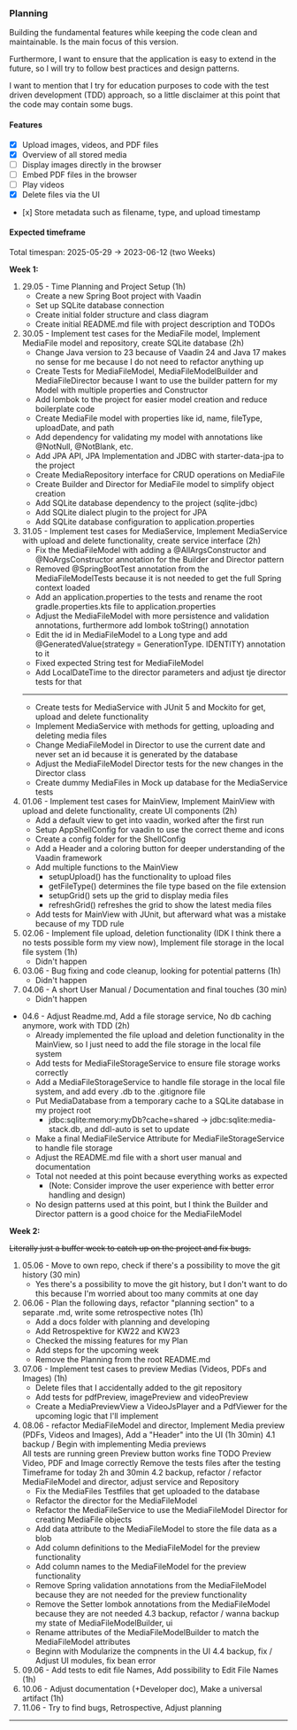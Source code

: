 ### Planning

Building the fundamental features while keeping the code clean and maintainable. Is the main focus of this version.

Furthermore, I want to ensure that the application is easy to extend in the future, so I will try to follow best practices and design patterns.

I want to mention that I try for education purposes to code with the test driven development (TDD) approach, so a little disclaimer at this point that the code may contain some bugs.

#### Features

- [x] Upload images, videos, and PDF files
- [x] Overview of all stored media
- [ ] Display images directly in the browser
- [ ] Embed PDF files in the browser
- [ ] Play videos
- [x] Delete files via the UI
- [x]️ Store metadata such as filename, type, and upload timestamp

#### Expected timeframe

Total timespan: 2025-05-29 -> 2023-06-12 (two Weeks)

**Week 1:**

1. 29.05 - Time Planning and Project Setup (1h)
    - Create a new Spring Boot project with Vaadin
    - Set up SQLite database connection
    - Create initial folder structure and class diagram
    - Create initial README.md file with project description and TODOs
2. 30.05 - Implement test cases for the MediaFile model, Implement MediaFile model and repository, create SQLite database (2h)
    - Change Java version to 23 because of Vaadin 24 and Java 17 makes no sense for me because I do not need to refactor anything up
    - Create Tests for MediaFileModel, MediaFileModelBuilder and MediaFileDirector because I want to use the builder pattern for my Model with multiple properties and Constructor
    - Add lombok to the project for easier model creation and reduce boilerplate code
    - Create MediaFile model with properties like id, name, fileType, uploadDate, and path
    - Add dependency for validating my model with annotations like @NotNull, @NotBlank, etc.
    - Add JPA API, JPA Implementation and JDBC with starter-data-jpa to the project
    - Create MediaRepository interface for CRUD operations on MediaFile
    - Create Builder and Director for MediaFile model to simplify object creation
    - Add SQLite database dependency to the project (sqlite-jdbc)
    - Add SQLite dialect plugin to the project for JPA
    - Add SQLite database configuration to application.properties
3. 31.05 - Implement test cases for MediaService, Implement MediaService with upload and delete functionality, create service interface (2h)
    - Fix the MediaFileModel with adding a @AllArgsConstructor and @NoArgsConstructor annotation for the Builder and Director pattern
    - Removed @SpringBootTest annotation from the MediaFileModelTests because it is not needed to get the full Spring context loaded
    - Add an application.properties to the tests and rename the root gradle.properties.kts file to application.properties
    - Adjust the MediaFileModel with more persistence and validation annotations, furthermore add lombok toString() annotation
    - Edit the id in MediaFileModel to a Long type and add @GeneratedValue(strategy = GenerationType. IDENTITY) annotation to it
    - Fixed expected String test for MediaFileModel
    - Add LocalDateTime to the director parameters and adjust tje director tests for that
   ---
    - Create tests for MediaService with JUnit 5 and Mockito for get, upload and delete functionality
    - Implement MediaService with methods for getting, uploading and deleting media files
    - Change MediaFileModel in Director to use the current date and never set an id because it is generated by the database
    - Adjust the MediaFileModel Director tests for the new changes in the Director class
    - Create dummy MediaFiles in Mock up database for the MediaService tests
4. 01.06 - Implement test cases for MainView, Implement MainView with upload and delete functionality, create UI components (2h)
    - Add a default view to get into vaadin, worked after the first run
    - Setup AppShellConfig for vaadin to use the correct theme and icons
    - Create a config folder for the ShellConfig
    - Add a Header and a coloring button for deeper understanding of the Vaadin framework
    - Add multiple functions to the MainView
        - setupUpload() has the functionality to upload files
        - getFileType() determines the file type based on the file extension
        - setupGrid() sets up the grid to display media files
        - refreshGrid() refreshes the grid to show the latest media files
    - Add tests for MainView with JUnit, but afterward what was a mistake because of my TDD rule
5. 02.06 - Implement file upload, deletion functionality (IDK I think there a no tests possible form my view now), Implement file storage in the local file system (1h)
    - Didn't happen
6. 03.06 - Bug fixing and code cleanup, looking for potential patterns (1h)
    - Didn't happen
7. 04.06 - A short User Manual / Documentation and final touches (30 min)
    - Didn't happen
- 04.6 - Adjust Readme.md, Add a file storage service, No db caching anymore, work with TDD (2h)
    - Already implemented the file upload and deletion functionality in the MainView, so I just need to add the file storage in the local file system
    - Add tests for MediaFileStorageService to ensure file storage works correctly
    - Add a MediaFileStorageService to handle file storage in the local file system, and add every .db to the .gitignore file
    - Put MediaDatabase from a temporary cache to a SQLite database in my project root
        - jdbc:sqlite:memory:myDb?cache=shared -> jdbc:sqlite:media-stack.db, and ddl-auto is set to update
    - Make a final MediaFileService Attribute for MediaFileStorageService to handle file storage
    - Adjust the README.md file with a short user manual and documentation
    - Total not needed at this point because everything works as expected
        - (Note: Consider improve the user experience with better error handling and design)
    - No design patterns used at this point, but I think the Builder and Director pattern is a good choice for the MediaFileModel

**Week 2:**

~~Literally just a buffer week to catch up on the project and fix bugs.~~
1. 05.06 - Move to own repo, check if there's a possibility to move the git history (30 min)
    - Yes there's a possibility to move the git history, but I don't want to do this because I'm worried about too many commits at one day
2. 06.06 - Plan the following days, refactor "planning section" to a separate .md, write some retrospective notes (1h)
    - Add a docs folder with planning and developing
    - Add Retrospektive for KW22 and KW23
    - Checked the missing features for my Plan
    - Add steps for the upcoming week
    - Remove the Planning from the root README.md
3. 07.06 - Implement test cases to preview Medias (Videos, PDFs and Images) (1h)
    - Delete files that I accidentally added to the git repository
    - Add tests for pdfPreview, imagePreview and videoPreview
    - Create a MediaPreviewView a VideoJsPlayer and a PdfViewer for the upcoming logic that I'll implement
4. 08.06 - refactor MediaFileModel and director, Implement Media preview (PDFs, Videos and Images), Add a "Header" into the UI (1h 30min)
   4.1 backup / Begin with implementing Media previews        
      All tests are running green
      Preview button works fine
      TODO
      Preview Video, PDF and Image correctly
      Remove the tests files after the testing
      Timeframe for today 2h and 30min
   4.2 backup, refactor / refactor MediaFileModel and director, adjust service and Repository
   - Fix the MediaFiles Testfiles that get uploaded to the database
   - Refactor the director for the MediaFileModel
   - Refactor the MediaFileService to use the MediaFileModel Director for creating MediaFile objects
   - Add data attribute to the MediaFileModel to store the file data as a blob
   - Add column definitions to the MediaFileModel for the preview functionality
   - Add column names to the MediaFileModel for the preview functionality
   - Remove Spring validation annotations from the MediaFileModel because they are not needed for the preview functionality
   - Remove the Setter lombok annotations from the MediaFileModel because they are not needed
   4.3 backup, refactor / wanna backup my state of MediaFileModelBuilder, ui
   - Rename attributes of the MediaFileModelBuilder to match the MediaFileModel attributes
   - Beginn with Modularize the compnents in the UI
   4.4 backup, fix / Adjust UI modules, fix bean error 
5. 09.06 - Add tests to edit file Names, Add possibility to Edit File Names (1h)
6. 10.06 - Adjust documentation (+Developer doc), Make a universal artifact (1h)
7. 11.06 - Try to find bugs, Retrospective, Adjust planning


---